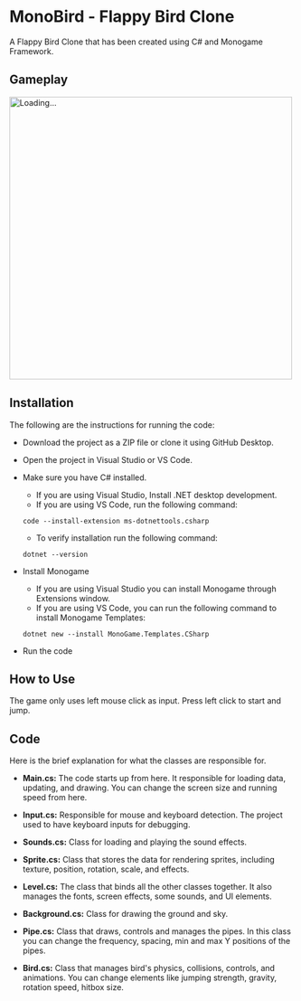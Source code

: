 # MonoBird - Flappy Bird Clone

A Flappy Bird Clone that has been created using C# and Monogame Framework.

## Gameplay

<img src="https://github.com/user-attachments/assets/1c36bec6-261b-413c-8be7-48c9d0fcf076" alt="Loading..." width="500">

## Installation

The following are the instructions for running the code:

- Download the project as a ZIP file or clone it using GitHub Desktop.
- Open the project in Visual Studio or VS Code.
- Make sure you have C# installed.
  - If you are using Visual Studio, Install .NET desktop development.
  - If you are using VS Code, run the following command:
    
  ```
  code --install-extension ms-dotnettools.csharp
  ```
  
  - To verify installation run the following command:
    
  ```
  dotnet --version
  ```
  
- Install Monogame
  - If you are using Visual Studio you can install Monogame through Extensions window.
  - If you are using VS Code, you can run the following command to install Monogame Templates:
    
  ```
  dotnet new --install MonoGame.Templates.CSharp
  ```

- Run the code

## How to Use

The game only uses left mouse click as input. Press left click to start and jump.

## Code

Here is the brief explanation for what the classes are responsible for.  

- **Main.cs:** The code starts up from here. It responsible for loading data, updating, and drawing. You can change the screen size and running speed from here.

- **Input.cs:** Responsible for mouse and keyboard detection. The project used to have keyboard inputs for debugging.

- **Sounds.cs:** Class for loading and playing the sound effects.

- **Sprite.cs:** Class that stores the data for rendering sprites, including texture, position, rotation, scale, and effects.

- **Level.cs:** The class that binds all the other classes together. It also manages the fonts, screen effects, some sounds, and UI elements. 

- **Background.cs:** Class for drawing the ground and sky.

- **Pipe.cs:** Class that draws, controls and manages the pipes. In this class you can change the frequency, spacing, min and max Y positions of the pipes.

- **Bird.cs:** Class that manages bird's physics, collisions, controls, and animations. You can change elements like jumping strength, gravity, rotation speed, hitbox size. 
